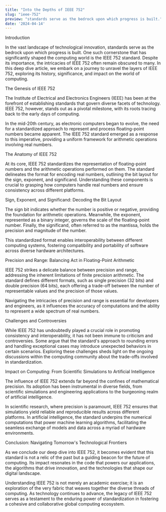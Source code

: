 ```yaml
---
title: "Into the Depths of IEEE 752"
slug: "ieee-752"
preview: "standards serve as the bedrock upon which progress is built."
date: '2024-04-14'
---
```


Introduction

In the vast landscape of technological innovation, standards serve as the bedrock upon which progress is built. One such cornerstone that has significantly shaped the computing world is the IEEE 752 standard. Despite its importance, the intricacies of IEEE 752 often remain obscured to many. In this deep dive article, we embark on a journey to unravel the layers of IEEE 752, exploring its history, significance, and impact on the world of computing.

The Genesis of IEEE 752

The Institute of Electrical and Electronics Engineers (IEEE) has been at the forefront of establishing standards that govern diverse facets of technology. IEEE 752, however, stands out as a pivotal milestone, with its roots tracing back to the early days of computing.

In the mid-20th century, as electronic computers began to evolve, the need for a standardized approach to represent and process floating-point numbers became apparent. The IEEE 752 standard emerged as a response to this imperative, providing a uniform framework for arithmetic operations involving real numbers.

The Anatomy of IEEE 752

At its core, IEEE 752 standardizes the representation of floating-point numbers and the arithmetic operations performed on them. The standard delineates the format for encoding real numbers, outlining the bit layout for the sign, exponent, and significand. Understanding these components is crucial to grasping how computers handle real numbers and ensure consistency across different platforms.

Sign, Exponent, and Significand: Decoding the Bit Layout

The sign bit indicates whether the number is positive or negative, providing the foundation for arithmetic operations. Meanwhile, the exponent, represented as a binary integer, governs the scale of the floating-point number. Finally, the significand, often referred to as the mantissa, holds the precision and magnitude of the number.

This standardized format enables interoperability between different computing systems, fostering compatibility and portability of software across diverse hardware architectures.

Precision and Range: Balancing Act in Floating-Point Arithmetic

IEEE 752 strikes a delicate balance between precision and range, addressing the inherent limitations of finite precision arithmetic. The standard defines different formats, such as single precision (32 bits) and double precision (64 bits), each offering a trade-off between the number of representable values and the precision of those values.

Navigating the intricacies of precision and range is essential for developers and engineers, as it influences the accuracy of computations and the ability to represent a wide spectrum of real numbers.

Challenges and Controversies

While IEEE 752 has undoubtedly played a crucial role in promoting consistency and interoperability, it has not been immune to criticism and controversies. Some argue that the standard's approach to rounding errors and handling exceptional cases may introduce unexpected behaviors in certain scenarios. Exploring these challenges sheds light on the ongoing discussions within the computing community about the trade-offs involved in standardization.

Impact on Computing: From Scientific Simulations to Artificial Intelligence

The influence of IEEE 752 extends far beyond the confines of mathematical precision. Its adoption has been instrumental in diverse fields, from scientific simulations and engineering applications to the burgeoning realm of artificial intelligence.

In scientific research, where precision is paramount, IEEE 752 ensures that simulations yield reliable and reproducible results across different platforms. In artificial intelligence, the standard underpins the numerical computations that power machine learning algorithms, facilitating the seamless exchange of models and data across a myriad of hardware environments.

Conclusion: Navigating Tomorrow's Technological Frontiers

As we conclude our deep dive into IEEE 752, it becomes evident that this standard is not a relic of the past but a guiding beacon for the future of computing. Its impact resonates in the code that powers our applications, the algorithms that drive innovation, and the technologies that shape our digital landscape.

Understanding IEEE 752 is not merely an academic exercise; it is an exploration of the very fabric that weaves together the diverse threads of computing. As technology continues to advance, the legacy of IEEE 752 serves as a testament to the enduring power of standardization in fostering a cohesive and collaborative global computing ecosystem.
